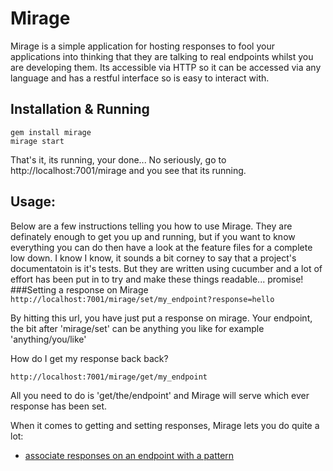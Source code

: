 Mirage
======
Mirage is a simple application for hosting responses to fool your applications into thinking that they are talking to real endpoints
whilst you are developing them. Its accessible via HTTP so it can be accessed via any language and has a restful interface so is easy to interact with.

Installation & Running
----------------------
`gem install mirage`  
`mirage start`  
    
That's it, its running, your done... No seriously, go to http://localhost:7001/mirage and you see that its running.    

Usage:
------
Below are a few instructions telling you how to use Mirage. They are definately enough to get you up and running, but if you want to know everything you 
can do then have a look at the feature files for a complete low down. I know I know, it sounds a bit corney to say that a project's documentatoin is it's tests. But they are written using
cucumber and a lot of effort has been put in to try and make these things readable... promise!
###Setting a response on Mirage
`http://localhost:7001/mirage/set/my_endpoint?response=hello`  

By hitting this url, you have just put a response on mirage. Your endpoint, the bit after 'mirage/set' can be anything you like for example 'anything/you/like'  

How do I get my response back back?
  
`http://localhost:7001/mirage/get/my_endpoint`  
  
All you need to do is 'get/the/endpoint' and Mirage will serve which ever response has been set.  

When it comes to getting and setting responses, Mirage lets you do quite a lot:
*  [associate responses on an endpoint with a pattern](http://github.com/Ladtech/sandbox/blob/master/mirage/features/setting_responses_with_pattern_matching.feature )





